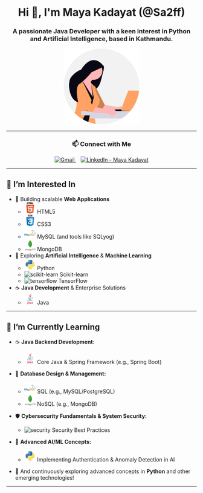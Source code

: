 <div align="center">
  <h1>Hi 👋, I'm Maya Kadayat (@Sa2ff)</h1>
  <h3>A passionate Java Developer with a keen interest in Python and Artificial Intelligence, based in Kathmandu.</h3>
  <a href="https://github.com/Sa2ff"> <!-- Optional: Make your avatar a link to your profile -->
    <img src="avtar7.svg" alt="Maya Kadayat - Sa2ff" width="200"/>
    <!-- 
      If avtar7.svg is in an 'assets' folder, use: src="assets/avtar7.svg"
      Alternatively, use the full raw GitHub URL:
      <img src="https://raw.githubusercontent.com/Sa2ff/Sa2ff/main/avtar7.svg" alt="Maya Kadayat - Sa2ff" width="200"/>
      (Ensure 'main' is your default branch name)
    -->
  </a>
</div>

---

<div align="center">
  <h3>📫 Connect with Me</h3>
  <p>
    <a href="mailto:mayakadayat020@gmail.com" target="_blank">
      <img src="https://simpleicons.org/icons/gmail.svg" alt="Gmail" height="30" width="40"/>
    </a>
       <!-- Adds a little space -->
    <a href="https://www.linkedin.com/in/maya-kadayat-7a949a2a5/" target="_blank">
      <img src="https://raw.githubusercontent.com/rahuldkjain/github-profile-readme-generator/master/src/images/icons/Social/linked-in-alt.svg" alt="LinkedIn - Maya Kadayat" height="30" width="40"/>
    </a>
  </p>
</div>

----

## 👀 I’m Interested In

*   🚀 Building scalable **Web Applications**
    *   <img src="https://raw.githubusercontent.com/devicons/devicon/master/icons/html5/html5-original-wordmark.svg" alt="html5" width="30" height="30"/> HTML5
    *   <img src="https://raw.githubusercontent.com/devicons/devicon/master/icons/css3/css3-original-wordmark.svg" alt="css3" width="30" height="30"/> CSS3
    *   <img src="https://raw.githubusercontent.com/devicons/devicon/master/icons/mysql/mysql-original-wordmark.svg" alt="mysql" width="30" height="30"/> MySQL (and tools like SQLyog)
    *   <img src="https://raw.githubusercontent.com/devicons/devicon/master/icons/mongodb/mongodb-original-wordmark.svg" alt="mongodb" width="30" height="30"/> MongoDB
*   🤖 Exploring **Artificial Intelligence** & **Machine Learning**
    *   <img src="https://raw.githubusercontent.com/devicons/devicon/master/icons/python/python-original.svg" alt="python" width="30" height="30"/> Python
    *   <img src="https://upload.wikimedia.org/wikipedia/commons/thumb/0/05/Scikit_learn_logo_small.svg/1200px-Scikit_learn_logo_small.svg.png" alt="scikit-learn" width="30" height="30"/> Scikit-learn
    *   <img src="https://www.tensorflow.org/images/tf_logo_social.png" alt="tensorflow" width="30" height="30"/> TensorFlow
*   ☕ **Java Development** & Enterprise Solutions
    *   <img src="https://raw.githubusercontent.com/devicons/devicon/master/icons/java/java-original-wordmark.svg" alt="java" width="30" height="30"/> Java

---

## 🌱 I’m Currently Learning

*   ☕ **Java Backend Development:**
    *   <img src="https://raw.githubusercontent.com/devicons/devicon/master/icons/java/java-original-wordmark.svg" alt="java" width="30" height="30"/> Core Java & Spring Framework (e.g., Spring Boot)
*   💾 **Database Design & Management:**
    *   <img src="https://raw.githubusercontent.com/devicons/devicon/master/icons/mysql/mysql-original-wordmark.svg" alt="mysql" width="30" height="30"/> SQL (e.g., MySQL/PostgreSQL)
    *   <img src="https://raw.githubusercontent.com/devicons/devicon/master/icons/mongodb/mongodb-original-wordmark.svg" alt="mongodb" width="30" height="30"/> NoSQL (e.g., MongoDB)
*   🛡️ **Cybersecurity Fundamentals & System Security:**
    *   <img src="https://www.svgrepo.com/show/395794/security-protection-shield.svg" alt="security" width="30" height="30"/> Security Best Practices
*   🤖 **Advanced AI/ML Concepts:**
    *   <img src="https://raw.githubusercontent.com/devicons/devicon/master/icons/python/python-original.svg" alt="python" width="30" height="30"/> Implementing Authentication & Anomaly Detection in AI
  
*   🐍 And continuously exploring advanced concepts in **Python** and other emerging technologies!

---

<!-- ... (Your Collaboration, Pronouns/Fun Fact, Optional Stats sections) ... -->
